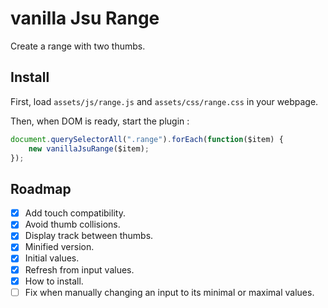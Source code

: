 # vanilla Jsu Range

Create a range with two thumbs.

## Install

First, load `assets/js/range.js` and `assets/css/range.css` in your webpage.

Then, when DOM is ready, start the plugin :

```js
document.querySelectorAll(".range").forEach(function($item) {
    new vanillaJsuRange($item);
});
```

## Roadmap

- [x] Add touch compatibility.
- [x] Avoid thumb collisions.
- [x] Display track between thumbs.
- [x] Minified version.
- [x] Initial values.
- [x] Refresh from input values.
- [x] How to install.
- [ ] Fix when manually changing an input to its minimal or maximal values.
